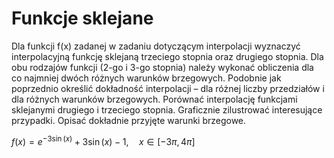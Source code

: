 <h1>Funkcje sklejane</h1>
Dla funkcji f(x) zadanej w zadaniu dotyczącym interpolacji wyznaczyć interpolacyjną funkcję
sklejaną trzeciego stopnia oraz drugiego stopnia. Dla obu rodzajów funkcji (2-go i 3-go
stopnia) należy wykonać obliczenia dla co najmniej dwóch różnych warunków brzegowych.
Podobnie jak poprzednio określić dokładność interpolacji – dla różnej liczby przedziałów i
dla różnych warunków brzegowych.
Porównać interpolację funkcjami sklejanymi drugiego i trzeciego stopnia. Graficznie
zilustrować interesujące przypadki.
Opisać dokładnie przyjęte warunki brzegowe.

    
$f(x) = e^{-3\sin(x)} + 3\sin(x) - 1, \quad x \in [-3\pi, 4\pi]$
